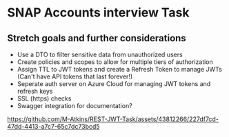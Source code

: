 # SNAP Accounts interview Task

## Stretch goals and further considerations
- Use a DTO to filter sensitive data from unauthorized users
- Create policies and scopes to allow for multiple tiers of authorization
- Assign TTL to JWT tokens and create a Refresh Token to manage JWTs (Can't have API tokens that last forever!)
- Seperate auth server on Azure Cloud for managing JWT tokens and refresh keys
- SSL (https) checks
- Swagger integration for documentation?


https://github.com/M-Atkins/REST-JWT-Task/assets/43812266/227df7cd-47dd-4413-a7c7-65c7dc73bcd5


